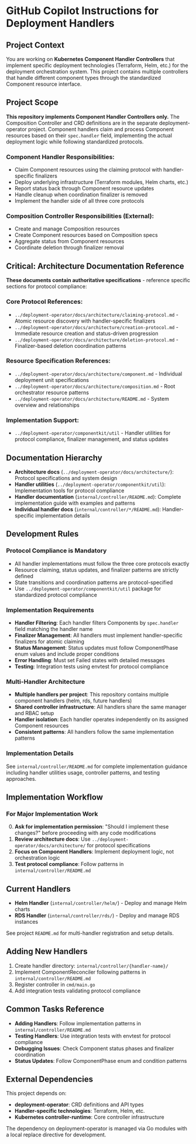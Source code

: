 # GitHub Copilot Instructions for Deployment Handlers

## Project Context

You are working on **Kubernetes Component Handler Controllers** that implement specific deployment technologies (Terraform, Helm, etc.) for the deployment orchestration system. This project contains multiple controllers that handle different component types through the standardized Component resource interface.

## Project Scope

**This repository implements Component Handler Controllers only.** The Composition Controller and CRD definitions are in the separate deployment-operator project. Component handlers claim and process Component resources based on their `spec.handler` field, implementing the actual deployment logic while following standardized protocols.

### Component Handler Responsibilities:
- Claim Component resources using the claiming protocol with handler-specific finalizers
- Deploy underlying infrastructure (Terraform modules, Helm charts, etc.)
- Report status back through Component resource updates
- Handle cleanup when coordination finalizer is removed
- Implement the handler side of all three core protocols

### Composition Controller Responsibilities (External):
- Create and manage Composition resources
- Create Component resources based on Composition specs
- Aggregate status from Component resources
- Coordinate deletion through finalizer removal

## Critical: Architecture Documentation Reference

**These documents contain authoritative specifications** - reference specific sections for protocol compliance:

### Core Protocol References:
- `../deployment-operator/docs/architecture/claiming-protocol.md` - Atomic resource discovery with handler-specific finalizers
- `../deployment-operator/docs/architecture/creation-protocol.md` - Immediate resource creation and status-driven progression 
- `../deployment-operator/docs/architecture/deletion-protocol.md` - Finalizer-based deletion coordination patterns

### Resource Specification References:
- `../deployment-operator/docs/architecture/component.md` - Individual deployment unit specifications
- `../deployment-operator/docs/architecture/composition.md` - Root orchestrator resource patterns
- `../deployment-operator/docs/architecture/README.md` - System overview and relationships

### Implementation Support:
- `../deployment-operator/componentkit/util` - Handler utilities for protocol compliance, finalizer management, and status updates

## Documentation Hierarchy

- **Architecture docs** (`../deployment-operator/docs/architecture/`): Protocol specifications and system design
- **Handler utilities** (`../deployment-operator/componentkit/util`): Implementation tools for protocol compliance  
- **Handler documentation** (`internal/controller/README.md`): Complete implementation guide with examples and patterns
- **Individual handler docs** (`internal/controller/*/README.md`): Handler-specific implementation details

## Development Rules

### Protocol Compliance is Mandatory

- All handler implementations must follow the three core protocols exactly
- Resource claiming, status updates, and finalizer patterns are strictly defined
- State transitions and coordination patterns are protocol-specified
- Use `../deployment-operator/componentkit/util` package for standardized protocol compliance

### Implementation Requirements

- **Handler Filtering**: Each handler filters Components by `spec.handler` field matching the handler name
- **Finalizer Management**: All handlers must implement handler-specific finalizers for atomic claiming
- **Status Management**: Status updates must follow ComponentPhase enum values and include proper conditions  
- **Error Handling**: Must set Failed states with detailed messages
- **Testing**: Integration tests using envtest for protocol compliance

### Multi-Handler Architecture

- **Multiple handlers per project**: This repository contains multiple component handlers (helm, rds, future handlers)
- **Shared controller infrastructure**: All handlers share the same manager and RBAC setup
- **Handler isolation**: Each handler operates independently on its assigned Component resources
- **Consistent patterns**: All handlers follow the same implementation patterns

### Implementation Details

See `internal/controller/README.md` for complete implementation guidance including handler utilities usage, controller patterns, and testing approaches.

## Implementation Workflow

### For Major Implementation Work

0. **Ask for implementation permission**: "Should I implement these changes?" before proceeding with any code modifications
1. **Review architecture docs**: Use `../deployment-operator/docs/architecture/` for protocol specifications
2. **Focus on Component Handlers**: Implement deployment logic, not orchestration logic  
3. **Test protocol compliance**: Follow patterns in `internal/controller/README.md`

## Current Handlers

- **Helm Handler** (`internal/controller/helm/`) - Deploy and manage Helm charts
- **RDS Handler** (`internal/controller/rds/`) - Deploy and manage RDS instances

See project `README.md` for multi-handler registration and setup details.

## Adding New Handlers

1. Create handler directory: `internal/controller/{handler-name}/`
2. Implement ComponentReconciler following patterns in `internal/controller/README.md`
3. Register controller in `cmd/main.go`
4. Add integration tests validating protocol compliance

## Common Tasks Reference

- **Adding Handlers**: Follow implementation patterns in `internal/controller/README.md`
- **Testing Handlers**: Use integration tests with envtest for protocol compliance
- **Debugging Issues**: Check Component status phases and finalizer coordination
- **Status Updates**: Follow ComponentPhase enum and condition patterns

## External Dependencies

This project depends on:
- **deployment-operator**: CRD definitions and API types
- **Handler-specific technologies**: Terraform, Helm, etc.
- **Kubernetes controller-runtime**: Core controller infrastructure

The dependency on deployment-operator is managed via Go modules with a local replace directive for development.
